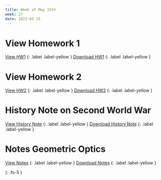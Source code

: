 ```yaml
---
title: Week of May 15th
week: 27
date: 2023-05-15
---
```



# View Homework 1 

[View HW1](/4Q/hw1/main.html)
{: .label .label-yellow }
[Download HW1](/4Q/hw1/main.pdf)
{: .label .label-yellow } 

# View Homework 2 

[View HW2](/4Q/hw2/main.html)
{: .label .label-yellow }
[Download HW2](/4Q/hw2/main.pdf)
{: .label .label-yellow } 

# History Note on Second World War 

[View History Note](/4Q/history/worldwarII.html)
{: .label .label-yellow }
[Download History Note](/4Q/history/worldwarII.pdf)
{: .label .label-yellow } 

# Notes Geometric Optics 

[View Notes](/4Q/Optics/notes/main.html)
{: .label .label-yellow }
[Download Notes](/4Q/Optics/names/main.pdf)
{: .label .label-yellow } 


{: .fs-5 }
